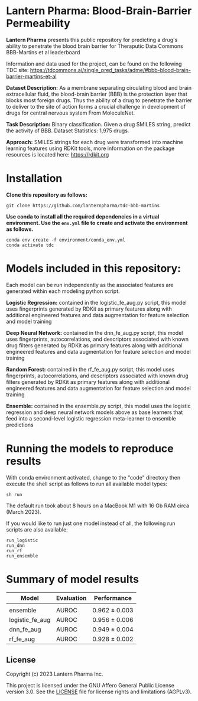 # Lantern Pharma: Blood-Brain-Barrier Permeability
**Lantern Pharma** presents this public repository for predicting a drug's ability to penetrate the blood brain barrier for Theraputic Data Commons BBB-Martins et al leaderboard

Information and data used for the project, can be found on the following TDC site:
https://tdcommons.ai/single_pred_tasks/adme/#bbb-blood-brain-barrier-martins-et-al

**Dataset Description:** As a membrane separating circulating blood and brain extracellular fluid, the blood-brain barrier (BBB) is the protection layer that blocks most foreign drugs. Thus the ability of a drug to penetrate the barrier to deliver to the site of action forms a crucial challenge in development of drugs for central nervous system From MoleculeNet.

**Task Description:** Binary classification. Given a drug SMILES string, predict the activity of BBB.
Dataset Statistics: 1,975 drugs.

**Approach:**
SMILES strings for each drug were transformed into machine learning features using RDKit tools, more information on the package resources is located here:
https://rdkit.org

# Installation

**Clone this repository as follows:**

```
git clone https://github.com/lanternpharma/tdc-bbb-martins
```

**Use conda to install all the required dependencies in a virtual environment. Use the `env.yml` file to create and activate the environment as follows.**

```
conda env create -f environment/conda_env.yml 
conda activate tdc
```

# Models included in this repository:
Each model can be run independently as the associated features are generated within each modeling python script. 

**Logistic Regression:** contained in the logistic_fe_aug.py script, this model uses fingerprints generated by RDKit as primary features along with additional engineered features and data augmentation for feature selection and model training

**Deep Neural Network:** contained in the dnn_fe_aug.py script, this model uses fingerprints, autocorrelations, and descriptors associated with known drug filters generated by RDKit as primary features along with additional engineered features and data augmentation for feature selection and model training

**Random Forest:** contained in the rf_fe_aug.py script, this model uses fingerprints, autocorrelations, and descriptors associated with known drug filters generated by RDKit as primary features along with additional engineered features and data augmentation for feature selection and model training

**Ensemble:** contained in the ensemble.py script, this model uses the logistic regression and deep neural network models above as base learners that feed into a second-level logistic regression meta-learner to ensemble predictions

# Running the models to reproduce results

With conda environment activated, change to the "code" directory then execute the shell script as follows to run all available model types:
```
sh run
```

The default run took about 8 hours on a MacBook M1 with 16 Gb RAM circa (March 2023).

If you would like to run just one model instead of all, the following run scripts are also available:

```
run_logistic
run_dnn
run_rf
run_ensemble
```

# Summary of model results

<table>
    <thead>
        <tr>
            <th>Model</th>
            <th>Evaluation</th>
            <th>Performance</th>
        </tr>
    </thead>
    <tbody>
        <tr>
            <td colspan=4 style="text-align: center;"></td>
        </tr>
        <tr>
            <td>ensemble</td>
            <td>AUROC</td>
            <td>0.962 &#177; 0.003</td>
        </tr>
        <tr>
            <td>logistic_fe_aug  </td>
            <td>AUROC</td>
            <td>0.956 &#177; 0.006</td>
        </tr>
        <tr>
            <td>dnn_fe_aug</td>
            <td>AUROC</td>
            <td>0.949 &#177; 0.004</td>
        </tr>
        <tr>
            <td>rf_fe_aug</td>
            <td>AUROC</td>
            <td>0.928 &#177; 0.002</td>
        </tr>
        </tr>
        <tr>
    </tbody>
</table>

## License
Copyright (c) 2023 Lantern Pharma Inc.

This project is licensed under the GNU Affero General Public License version 3.0. See the [LICENSE](LICENSE) file for license rights and limitations (AGPLv3).

